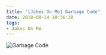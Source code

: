 ```yaml
---
title: "[Jokes On Me] Garbage Code"
date: 2018-08-14 10:36:28
tags:
- Jokes On Me
---
```

![Garbage Code](/images/comic/garbage-code.png)